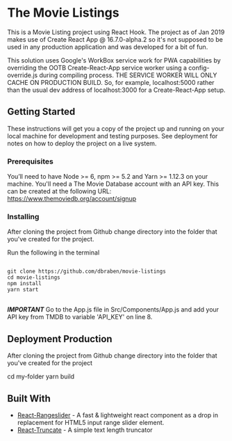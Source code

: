 # The Movie Listings
This is a Movie Listing project using React Hook. The project as of Jan 2019 makes use of Create React App @ 16.7.0-alpha.2 so it's not supposed to be used in any production application and was developed for a bit of fun.

This solution uses Google's WorkBox service work for PWA capabilities by overriding the OOTB Create-React-App service worker using a config-override.js during compiling process. THE SERVICE WORKER WILL ONLY CACHE ON PRODUCTION BUILD. So, for example, localhost:5000 rather than the usual dev address of localhost:3000 for a Create-React-App setup.

## Getting Started
These instructions will get you a copy of the project up and running on your local machine for development and testing purposes. See deployment for notes on how to deploy the project on a live system.

### Prerequisites
You’ll need to have Node >= 6, npm >= 5.2 and Yarn >= 1.12.3 on your machine.
You'll need a The Movie Database account with an API key. This can be created at the following URL:
https://www.themoviedb.org/account/signup

### Installing
After cloning the project from Github change directory into the folder that you've created for the project.

Run the following in the terminal
<pre>
<code>
git clone https://github.com/dbraben/movie-listings
cd movie-listings
npm install
yarn start
</code>
</pre>

***IMPORTANT***
Go to the App.js file in Src/Components/App.js and add your API key from TMDB to variable 'API_KEY' on line 8.

## Deployment Production
After cloning the project from Github change directory into the folder that you've created for the project

cd my-folder
yarn build


## Built With

* [React-Rangeslider](https://www.npmjs.com/package/react-rangeslider) - A fast & lightweight react component as a drop in replacement for HTML5 input range slider element.
* [React-Truncate](https://www.npmjs.com/package/react-truncate) - A simple text length truncator

